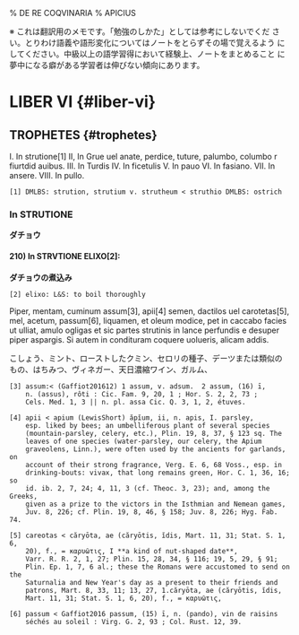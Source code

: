 % DE RE COQVINARIA
% APICIUS








※ これは翻訳用のメモです。「勉強のしかた」としては参考にしないでくだ
さい。とりわけ語義や語形変化についてはノートをとらずその場で覚えるよう
にしてください。中級以上の語学習得において経験上、ノートをまとめること
に夢中になる癖がある学習者は伸びない傾向にあります。


# LIBER VI {#liber-vi}


## TROPHETES {#trophetes}


I. In strutione[1]
II, In Grue uel anate, perdice, tuture, palumbo, columbo r fiurtdid auibus.
III. In Turdis
IV. In ficetulis
V. In pauo
VI. In fasiano.
VII. In ansere.
VIII. In pullo.

    [1] DMLBS: strution, strutium v. strutheum < struthio DMLBS: ostrich



### In STRUTIONE

**ダチョウ**

#### 210) In STRVTIONE ELIXO[2]:

**ダチョウの煮込み**

    [2] elixo: L&S: to boil thoroughly

Piper, mentam, cuminum assum[3], apii[4] semen, dactilos uel
carotetas[5], mel, acetum, passum[6], liquamen, et oleum modice, pet
in caccabo facies ut ulliat, amulo ogligas et sic partes strutinis in
lance perfundis e desuper piper aspargis. Si autem in condituram
coquere uolueris, alicam addis.

こしょう、ミント、ローストしたクミン、セロリの種子、デーツまたは類似の
もの、はちみつ、ヴィネガー、天日濃縮ワイン、ガルム、

    [3] assum:< (Gaffiot201612) 1 assum, v. adsum.  2 assum, (16) ī,
        n. (assus), rôti : Cic. Fam. 9, 20, 1 ; Hor. S. 2, 2, 73 ;
        Cels. Med. 1, 3 || n. pl. assa Cic. Q. 3, 1, 2, étuves.

    [4] apii < apium (LewisShort) ăpĭum, ii, n. apis, I. parsley,
        esp. liked by bees; an umbelliferous plant of several species
        (mountain-parsley, celery, etc.), Plin. 19, 8, 37, § 123 sq. The
        leaves of one species (water-parsley, our celery, the Apium
        graveolens, Linn.), were often used by the ancients for garlands, on
        account of their strong fragrance, Verg. E. 6, 68 Voss., esp. in
        drinking-bouts: vivax, that long remains green, Hor. C. 1, 36, 16; so
        id. ib. 2, 7, 24; 4, 11, 3 (cf. Theoc. 3, 23); and, among the Greeks,
        given as a prize to the victors in the Isthmian and Nemean games,
        Juv. 8, 226; cf. Plin. 19, 8, 46, § 158; Juv. 8, 226; Hyg. Fab. 74.

    [5] careotas < căryōta, ae (căryōtis, ĭdis, Mart. 11, 31; Stat. S. 1, 6,
        20), f., = καρυῶτις, I **a kind of nut-shaped date**,
        Varr. R. R. 2, 1, 27; Plin. 15, 28, 34, § 116; 19, 5, 29, § 91;
        Plin. Ep. 1, 7, 6 al.; these the Romans were accustomed to send on the
        Saturnalia and New Year's day as a present to their friends and
        patrons, Mart. 8, 33, 11; 13, 27, 1.căryōta, ae (căryōtis, ĭdis,
        Mart. 11, 31; Stat. S. 1, 6, 20), f., = καρυῶτις,

    [6] passum < Gaffiot2016 passum, (15) ī, n. (pando), vin de raisins
        séchés au soleil : Virg. G. 2, 93 ; Col. Rust. 12, 39.
